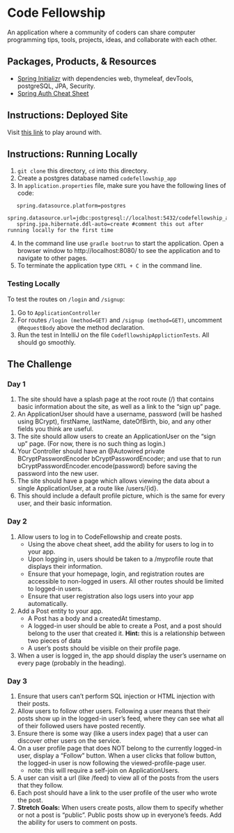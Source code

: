 # Code Fellowship
An application where a community of coders can share computer programming tips, tools, projects, ideas, and collaborate with each other.

## Packages, Products, & Resources
* [Spring Initializr](https://start.spring.io/) with dependencies web, thymeleaf, devTools, postgreSQL, JPA, Security.
* [Spring Auth Cheat Sheet](https://github.com/codefellows/seattle-java-401d2/blob/master/SpringAuthCheatSheet.md)

## Instructions: Deployed Site
Visit [this link](https://afternoon-brook-28815.herokuapp.com/) to play around with. 

## Instructions: Running Locally
1. `git clone` this directory, `cd` into this directory.
2. Create a postgres database named `codefellowship_app`
3. In `application.properties` file, make sure you have the following lines of code:
```
   spring.datasource.platform=postgres
   spring.datasource.url=jdbc:postgresql://localhost:5432/codefellowship_app
   spring.jpa.hibernate.ddl-auto=create #comment this out after running locally for the first time
```
4. In the command line use `gradle bootrun` to start the application. Open a browser window to http://localhost:8080/ to see the application and to navigate to other pages.
5. To terminate the application type `CRTL + C `in the command line.

### Testing Locally
To test the routes on `/login` and `/signup`:
1. Go to `ApplicationController`
2. For routes `/login (method=GET)` and `/signup (method=GET)`, uncomment `@RequestBody` above the method declaration.
3. Run the test in IntelliJ on the file `CodefllowshipApplictionTests`. All should go smoothly.

## The Challenge
### Day 1
1. The site should have a splash page at the root route (/) that contains basic information about the site, as well as a link to the “sign up” page.
2. An ApplicationUser should have a username, password (will be hashed using BCrypt), firstName, lastName, dateOfBirth, bio, and any other fields you think are useful.
3. The site should allow users to create an ApplicationUser on the “sign up” page. (For now, there is no such thing as login.)
4. Your Controller should have an @Autowired private BCryptPasswordEncoder bCryptPasswordEncoder; and use that to run bCryptPasswordEncoder.encode(password) before saving the password into the new user.
5. The site should have a page which allows viewing the data about a single ApplicationUser, at a route like /users/{id}.
6. This should include a default profile picture, which is the same for every user, and their basic information.

### Day 2
1. Allow users to log in to CodeFellowship and create posts.
    * Using the above cheat sheet, add the ability for users to log in to your app.
    * Upon logging in, users should be taken to a /myprofile route that displays their information.
    * Ensure that your homepage, login, and registration routes are accessible to non-logged in users. All other routes should be limited to logged-in users.
    * Ensure that user registration also logs users into your app automatically.
2. Add a Post entity to your app.
    * A Post has a body and a createdAt timestamp.
    * A logged-in user should be able to create a Post, and a post should belong to the user that created it. **Hint:** this is a relationship between two pieces of data
    * A user’s posts should be visible on their profile page.
3. When a user is logged in, the app should display the user’s username on every page (probably in the heading).

### Day 3
1. Ensure that users can’t perform SQL injection or HTML injection with their posts.
2. Allow users to follow other users. Following a user means that their posts show up in the logged-in user’s feed, where they can see what all of their followed users have posted recently.
3. Ensure there is some way (like a users index page) that a user can discover other users on the service.
4. On a user profile page that does NOT belong to the currently logged-in user, display a “Follow” button. When a user clicks that follow button, the logged-in user is now following the viewed-profile-page user.
    * note: this will require a self-join on ApplicationUsers.
5. A user can visit a url (like /feed) to view all of the posts from the users that they follow.
6. Each post should have a link to the user profile of the user who wrote the post.
7. **Stretch Goals:** When users create posts, allow them to specify whether or not a post is “public”. Public posts show up in everyone’s feeds. Add the ability for users to comment on posts.

